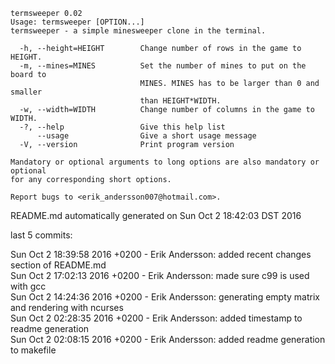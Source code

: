 ```
termsweeper 0.02
Usage: termsweeper [OPTION...]
termsweeper - a simple minesweeper clone in the terminal.

  -h, --height=HEIGHT        Change number of rows in the game to HEIGHT.
  -m, --mines=MINES          Set the number of mines to put on the board to
                             MINES. MINES has to be larger than 0 and smaller
                             than HEIGHT*WIDTH.
  -w, --width=WIDTH          Change number of columns in the game to WIDTH.
  -?, --help                 Give this help list
      --usage                Give a short usage message
  -V, --version              Print program version

Mandatory or optional arguments to long options are also mandatory or optional
for any corresponding short options.

Report bugs to <erik_andersson007@hotmail.com>.
```
README.md automatically generated on Sun Oct  2 18:42:03 DST 2016

last 5 commits:

Sun Oct 2 18:39:58 2016 +0200 - Erik Andersson: added recent changes section of README.md  
Sun Oct 2 17:02:13 2016 +0200 - Erik Andersson: made sure c99 is used with gcc  
Sun Oct 2 14:24:36 2016 +0200 - Erik Andersson: generating empty matrix and rendering with ncurses  
Sun Oct 2 02:28:35 2016 +0200 - Erik Andersson: added timestamp to readme generation  
Sun Oct 2 02:08:15 2016 +0200 - Erik Andersson: added readme generation to makefile  